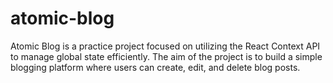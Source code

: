 # atomic-blog
Atomic Blog is a practice project focused on utilizing the React Context API to manage global state efficiently. The aim of the project is to build a simple blogging platform where users can create, edit, and delete blog posts.
